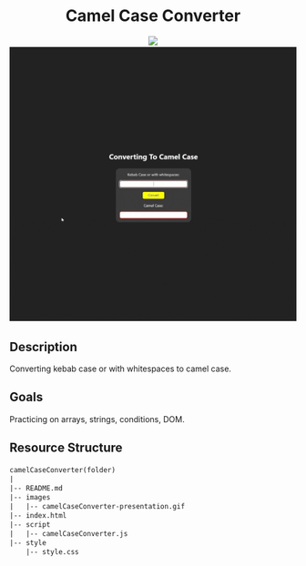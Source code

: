 <div align=center>
	<h1>Camel Case Converter</h1>
</div>

<div align="center">
	<a href="https://ehkarabas.github.io/js-exercises/interactiveJSexercises/camelCaseConverter/">
		<img src="https://img.shields.io/badge/live-%23.svg?&style=for-the-badge&logo=www&logoColor=white%22&color=black">
	</a>
	<br>
	<img src="./images/camelCaseConverter-presentation.gif"/>
</div>

## Description

Converting kebab case or with whitespaces to camel case.

## Goals

Practicing on arrays, strings, conditions, DOM.


## Resource Structure 

```
camelCaseConverter(folder)
|
|-- README.md
|-- images
|   |-- camelCaseConverter-presentation.gif
|-- index.html
|-- script
|   |-- camelCaseConverter.js
|-- style
    |-- style.css
```


